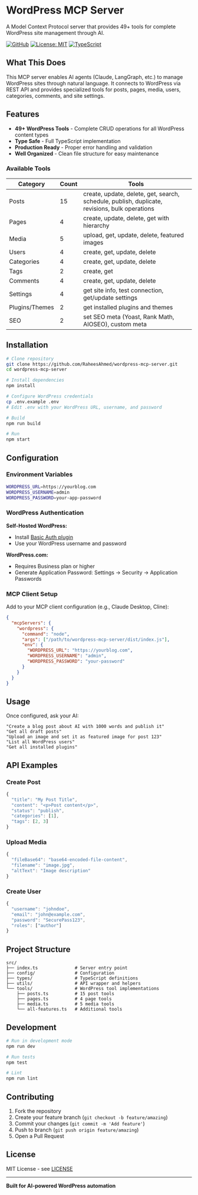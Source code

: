 # WordPress MCP Server

A Model Context Protocol server that provides 49+ tools for complete WordPress site management through AI.

[![GitHub](https://img.shields.io/badge/GitHub-wordpress--mcp--server-blue?logo=github)](https://github.com/RaheesAhmed/wordpress-mcp-server)
[![License: MIT](https://img.shields.io/badge/License-MIT-yellow.svg)](LICENSE)
[![TypeScript](https://img.shields.io/badge/TypeScript-5.0-blue)](https://www.typescriptlang.org/)

## What This Does

This MCP server enables AI agents (Claude, LangGraph, etc.) to manage WordPress sites through natural language. It connects to WordPress via REST API and provides specialized tools for posts, pages, media, users, categories, comments, and site settings.

## Features

- **49+ WordPress Tools** - Complete CRUD operations for all WordPress content types
- **Type Safe** - Full TypeScript implementation
- **Production Ready** - Proper error handling and validation
- **Well Organized** - Clean file structure for easy maintenance

### Available Tools

| Category | Count | Tools |
|----------|-------|-------|
| Posts | 15 | create, update, delete, get, search, schedule, publish, duplicate, revisions, bulk operations |
| Pages | 4 | create, update, delete, get with hierarchy |
| Media | 5 | upload, get, update, delete, featured images |
| Users | 4 | create, get, update, delete |
| Categories | 4 | create, get, update, delete |
| Tags | 2 | create, get |
| Comments | 4 | create, get, update, delete |
| Settings | 4 | get site info, test connection, get/update settings |
| Plugins/Themes | 2 | get installed plugins and themes |
| SEO | 2 | set SEO meta (Yoast, Rank Math, AIOSEO), custom meta |

## Installation

```bash
# Clone repository
git clone https://github.com/RaheesAhmed/wordpress-mcp-server.git
cd wordpress-mcp-server

# Install dependencies
npm install

# Configure WordPress credentials
cp .env.example .env
# Edit .env with your WordPress URL, username, and password

# Build
npm run build

# Run
npm start
```

## Configuration

### Environment Variables

```bash
WORDPRESS_URL=https://yourblog.com
WORDPRESS_USERNAME=admin
WORDPRESS_PASSWORD=your-app-password
```

### WordPress Authentication

**Self-Hosted WordPress:**
- Install [Basic Auth plugin](https://github.com/WP-API/Basic-Auth)
- Use your WordPress username and password

**WordPress.com:**
- Requires Business plan or higher
- Generate Application Password: Settings → Security → Application Passwords

### MCP Client Setup

Add to your MCP client configuration (e.g., Claude Desktop, Cline):

```json
{
  "mcpServers": {
    "wordpress": {
      "command": "node",
      "args": ["/path/to/wordpress-mcp-server/dist/index.js"],
      "env": {
        "WORDPRESS_URL": "https://yourblog.com",
        "WORDPRESS_USERNAME": "admin",
        "WORDPRESS_PASSWORD": "your-password"
      }
    }
  }
}
```

## Usage

Once configured, ask your AI:

```
"Create a blog post about AI with 1000 words and publish it"
"Get all draft posts"
"Upload an image and set it as featured image for post 123"
"List all WordPress users"
"Get all installed plugins"
```

## API Examples

### Create Post

```typescript
{
  "title": "My Post Title",
  "content": "<p>Post content</p>",
  "status": "publish",
  "categories": [1],
  "tags": [2, 3]
}
```

### Upload Media

```typescript
{
  "fileBase64": "base64-encoded-file-content",
  "filename": "image.jpg",
  "altText": "Image description"
}
```

### Create User

```typescript
{
  "username": "johndoe",
  "email": "john@example.com",
  "password": "SecurePass123",
  "roles": ["author"]
}
```

## Project Structure

```
src/
├── index.ts              # Server entry point
├── config/               # Configuration
├── types/                # TypeScript definitions
├── utils/                # API wrapper and helpers
└── tools/                # WordPress tool implementations
    ├── posts.ts          # 15 post tools
    ├── pages.ts          # 4 page tools
    ├── media.ts          # 5 media tools
    └── all-features.ts   # Additional tools
```

## Development

```bash
# Run in development mode
npm run dev

# Run tests
npm test

# Lint
npm run lint
```

## Contributing

1. Fork the repository
2. Create your feature branch (`git checkout -b feature/amazing`)
3. Commit your changes (`git commit -m 'Add feature'`)
4. Push to branch (`git push origin feature/amazing`)
5. Open a Pull Request

## License

MIT License - see [LICENSE](LICENSE)


---

**Built for AI-powered WordPress automation**
